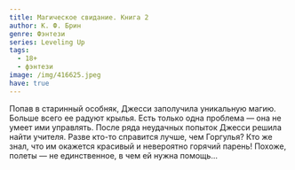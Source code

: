 ```yaml
---
title: Магическое свидание. Книга 2
author: К. Ф. Брин
genre: Фэнтези
series: Leveling Up
tags:
  - 18+
  - фэнтези
image: /img/416625.jpeg
have: true
---
```

Попав в старинный особняк, Джесси заполучила уникальную магию. Больше всего ее радуют крылья. Есть только одна проблема — она не умеет ими управлять. После ряда неудачных попыток Джесси решила найти учителя. Разве кто-то справится лучше, чем Горгулья? Кто же знал, что им окажется красивый и невероятно горячий парень! Похоже, полеты — не единственное, в чем ей нужна помощь...